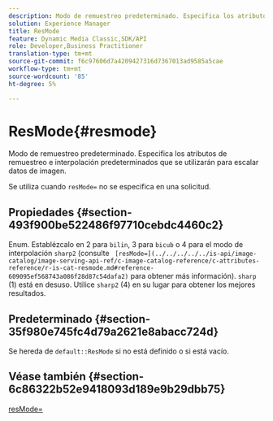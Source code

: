 ```yaml
---
description: Modo de remuestreo predeterminado. Especifica los atributos de remuestreo e interpolación predeterminados que se utilizarán para escalar datos de imagen.
solution: Experience Manager
title: ResMode
feature: Dynamic Media Classic,SDK/API
role: Developer,Business Practitioner
translation-type: tm+mt
source-git-commit: f6c97606d7a4209427316d7367013ad9585a5cae
workflow-type: tm+mt
source-wordcount: '85'
ht-degree: 5%

---
```



# ResMode{#resmode}

Modo de remuestreo predeterminado. Especifica los atributos de remuestreo e interpolación predeterminados que se utilizarán para escalar datos de imagen.

Se utiliza cuando `resMode=` no se especifica en una solicitud.

## Propiedades {#section-493f900be522486f97710cebdc4460c2}

Enum. Establézcalo en 2 para `bilin`, 3 para `bicub` o 4 para el modo de interpolación `sharp2` (consulte ` [resMode=](../../../../../is-api/image-catalog/image-serving-api-ref/c-image-catalog-reference/c-attributes-reference/r-is-cat-resmode.md#reference-609095ef568743a086f28d87c54dafa2)` para obtener más información). `sharp` (1) está en desuso. Utilice `sharp2` (4) en su lugar para obtener los mejores resultados.

## Predeterminado {#section-35f980e745fc4d79a2621e8abacc724d}

Se hereda de `default::ResMode` si no está definido o si está vacío.

## Véase también {#section-6c86322b52e9418093d189e9b29dbb75}

[resMode=](../../../../../is-api/image-catalog/image-serving-api-ref/c-image-catalog-reference/c-attributes-reference/r-is-cat-resmode.md#reference-609095ef568743a086f28d87c54dafa2)
